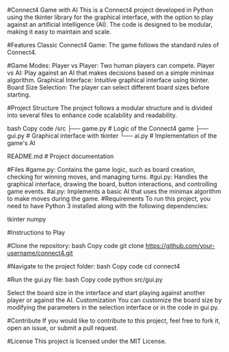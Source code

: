 #Connect4 Game with AI
This is a Connect4 project developed in Python using the tkinter library for the graphical interface, with the option to play against an artificial intelligence (AI). The code is designed to be modular, making it easy to maintain and scale.

#Features
Classic Connect4 Game: The game follows the standard rules of Connect4.

#Game Modes:
Player vs Player: Two human players can compete.
Player vs AI: Play against an AI that makes decisions based on a simple minimax algorithm.
Graphical Interface: Intuitive graphical interface using tkinter.
Board Size Selection: The player can select different board sizes before starting.

#Project Structure
The project follows a modular structure and is divided into several files to enhance code scalability and readability.

bash
Copy code
/src
    ├── game.py          # Logic of the Connect4 game
    ├── gui.py           # Graphical interface with tkinter
    └── ai.py            # Implementation of the game's AI

README.md                # Project documentation

#Files
#game.py:
Contains the game logic, such as board creation, checking for winning moves, and managing turns.
#gui.py:
Handles the graphical interface, drawing the board, button interactions, and controlling game events.
#ai.py:
Implements a basic AI that uses the minimax algorithm to make moves during the game.
#Requirements
To run this project, you need to have Python 3 installed along with the following dependencies:

tkinter
numpy

#Instructions to Play

#Clone the repository:
bash
Copy code
git clone https://github.com/your-username/connect4.git

#Navigate to the project folder:
bash
Copy code
cd connect4

#Run the gui.py file:
bash
Copy code
python src/gui.py

Select the board size in the interface and start playing against another player or against the AI.
Customization
You can customize the board size by modifying the parameters in the selection interface or in the code in gui.py.

#Contribute
If you would like to contribute to this project, feel free to fork it, open an issue, or submit a pull request.

#License
This project is licensed under the MIT License.
